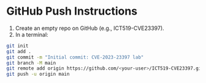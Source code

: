 # GitHub Push Instructions

1. Create an empty repo on GitHub (e.g., ICT519-CVE23397).
2. In a terminal:
```bash
git init
git add .
git commit -m "Initial commit: CVE-2023-23397 lab"
git branch -M main
git remote add origin https://github.com/<your-user>/ICT519-CVE23397.git
git push -u origin main
```
